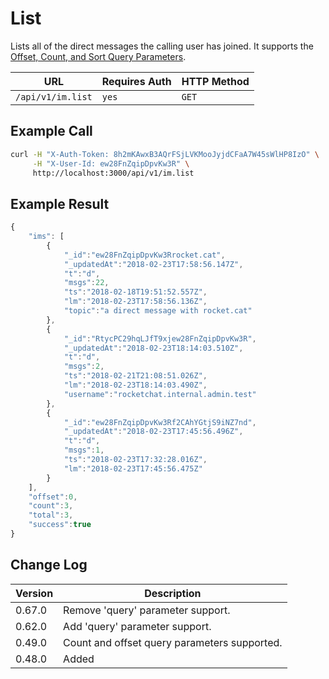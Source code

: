 # List

Lists all of the direct messages the calling user has joined. It supports the [Offset, Count, and Sort Query Parameters](broken-reference).

| URL               | Requires Auth | HTTP Method |
| ----------------- | ------------- | ----------- |
| `/api/v1/im.list` | `yes`         | `GET`       |

## Example Call

```bash
curl -H "X-Auth-Token: 8h2mKAwxB3AQrFSjLVKMooJyjdCFaA7W45sWlHP8IzO" \
     -H "X-User-Id: ew28FnZqipDpvKw3R" \
     http://localhost:3000/api/v1/im.list
```

## Example Result

```javascript
{
    "ims": [
        {
            "_id":"ew28FnZqipDpvKw3Rrocket.cat",
            "_updatedAt":"2018-02-23T17:58:56.147Z",
            "t":"d",
            "msgs":22,
            "ts":"2018-02-18T19:51:52.557Z",
            "lm":"2018-02-23T17:58:56.136Z",
            "topic":"a direct message with rocket.cat"
        },
        {
            "_id":"RtycPC29hqLJfT9xjew28FnZqipDpvKw3R",
            "_updatedAt":"2018-02-23T18:14:03.510Z",
            "t":"d",
            "msgs":2,
            "ts":"2018-02-21T21:08:51.026Z",
            "lm":"2018-02-23T18:14:03.490Z",
            "username":"rocketchat.internal.admin.test"
        },
        {
            "_id":"ew28FnZqipDpvKw3Rf2CAhYGtjS9iNZ7nd",
            "_updatedAt":"2018-02-23T17:45:56.496Z",
            "t":"d",
            "msgs":1,
            "ts":"2018-02-23T17:32:28.016Z",
            "lm":"2018-02-23T17:45:56.475Z"
        }
    ],
    "offset":0,
    "count":3,
    "total":3,
    "success":true
}
```

## Change Log

| Version | Description                                  |
| ------- | -------------------------------------------- |
| 0.67.0  | Remove 'query' parameter support.            |
| 0.62.0  | Add 'query' parameter support.               |
| 0.49.0  | Count and offset query parameters supported. |
| 0.48.0  | Added                                        |
